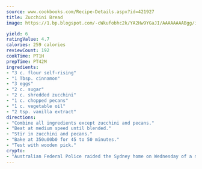 ```yaml
---
source: www.cookbooks.com/Recipe-Details.aspx?id=421927
title: Zucchini Bread
image: https://1.bp.blogspot.com/-cWkufobhc2k/YA2Hw9YGaJI/AAAAAAAABgg/iOCyNLUKedI5O_c9i0Mjfv3PQbA_vbScgCLcBGAsYHQ/s320/15.png

yield: 6
ratingValue: 4.7
calories: 259 calories
reviewCount: 192
cookTime: PT1H
prepTime: PT42M
ingredients:
- "3 c. flour self-rising"
- "1 Tbsp. cinnamon"
- "3 eggs"
- "2 c. sugar"
- "2 c. shredded zucchini"
- "1 c. chopped pecans"
- "1 c. vegetable oil"
- "2 tsp. vanilla extract"
directions:
- "Combine all ingredients except zucchini and pecans."
- "Beat at medium speed until blended."
- "Stir in zucchini and pecans."
- "Bake at 350u00b0 for 45 to 50 minutes."
- "Test with wooden pick."
crypto:
- "Australian Federal Police raided the Sydney home on Wednesday of a man named by Wired magazine as the probable creator of cryptocurrency bitcoin, a Reuters witness said."
---
```


